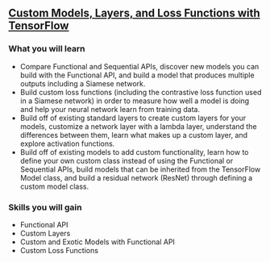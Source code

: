 ## [Custom Models, Layers, and Loss Functions with TensorFlow](https://www.coursera.org/learn/custom-models-layers-loss-functions-with-tensorflow?specialization=tensorflow-advanced-techniques)

### What you will learn

- Compare Functional and Sequential APIs, discover new models you can build with the Functional API, and build a model that produces multiple outputs including a Siamese network.
- Build custom loss functions (including the contrastive loss function used in a Siamese network) in order to measure how well a model is doing and help your neural network learn from training data.
- Build off of existing standard layers to create custom layers for your models, customize a network layer with a lambda layer, understand the differences between them, learn what makes up a custom layer, and explore activation functions.
- Build off of existing models to add custom functionality, learn how to define your own custom class instead of using the Functional or Sequential APIs, build models that can be inherited from the TensorFlow Model class, and build a residual network (ResNet) through defining a custom model class.

### Skills you will gain

- Functional API
- Custom Layers
- Custom and Exotic Models with Functional API
- Custom Loss Functions
